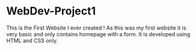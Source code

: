 # WebDev-Project1
This is the First Website I ever created ! 
As this was my first website it is very basic and only contains homepage with a form.
It is developed using HTML and CSS only.
